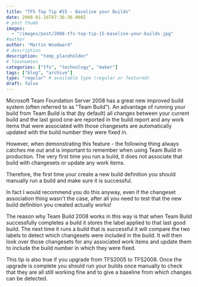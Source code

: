 ```yaml
---
title: "TFS Top Tip #15 - Baseline your Builds"
date: 2008-01-16T07:36:36.000Z
# post thumb
images:
  - "/images/post/2008-tfs-top-tip-15-baseline-your-builds.jpg"
#author
author: "Martin Woodward"
# description
description: "temp_placeholder"
# Taxonomies
categories: ["tfs", "technology", "maker"]
tags: ["blog", "archive"]
type: "regular" # available type (regular or featured)
draft: false
---
```


Microsoft Team Foundation Server 2008 has a great new improved build system (often referred to as "Team Build"). An advantage of running your build from Team Build is that (by default) all changes between your current build and the last good one are reported in the build report and any work items that were associated with those changesets are automatically updated with the build number they were fixed in.

However, when demonstrating this feature - the following thing always catches me out and is important to remember when using Team Build in production. The very first time you run a build, it does not associate that build with changesets or update any work items.

Therefore, the first time your create a new build definition you should manually run a build and make sure it is successful.

In fact I would recommend you do this anyway, even if the changeset association thing wasn't the case, after all you need to test that the new build definition you created actually works!

The reason why Team Build 2008 works in this way is that when Team Build successfully completes a build it stores the label applied to that last good build. The next time it runs a build that is successful it will compare the two labels to detect which changesets were included in the build. It will then look over those changesets for any associated work items and update them to include the build number in which they were fixed.

This tip is also true if you upgrade from TFS2005 to TFS2008. Once the upgrade is complete you should run your builds once manually to check that they are all still working fine and to give a baseline from which changes can be detected.
